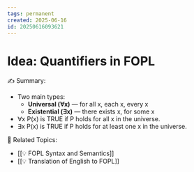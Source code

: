 ```yaml
---
tags: permanent
created: 2025-06-16
id: 20250616093621
---
```


# Idea: Quantifiers in FOPL

✍ Summary:
- Two main types:
  - **Universal (∀x)** — for all x, each x, every x
  - **Existential (∃x)** — there exists x, for some x
- ∀x P(x) is TRUE if P holds for all x in the universe.
- ∃x P(x) is TRUE if P holds for at least one x in the universe.

👀 Related Topics:
- [[💡 FOPL Syntax and Semantics]]
- [[💡 Translation of English to FOPL]]
